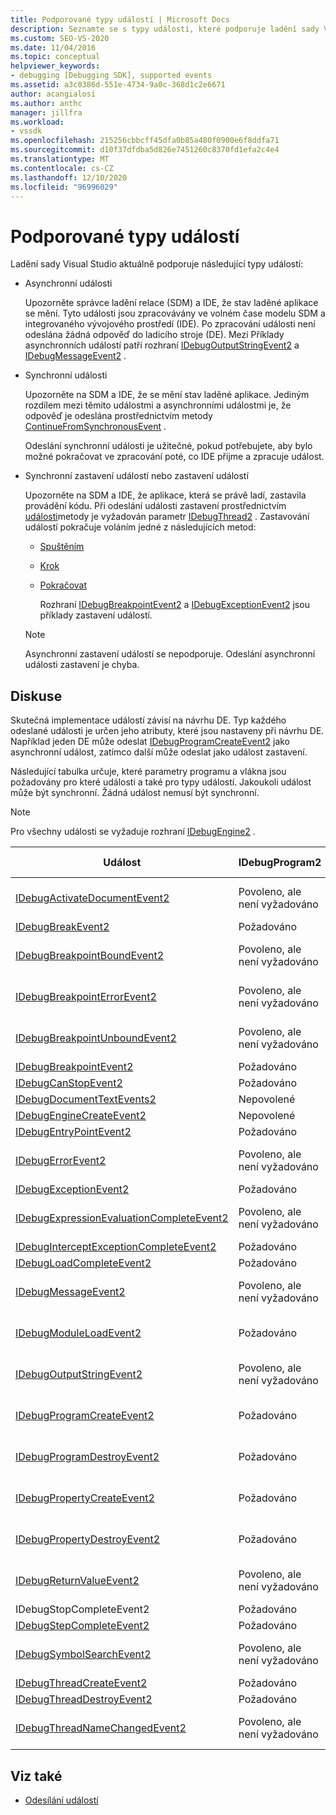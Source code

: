 ```yaml
---
title: Podporované typy událostí | Microsoft Docs
description: Seznamte se s typy událostí, které podporuje ladění sady Visual Studio, včetně asynchronních událostí, synchronních událostí a zastavování událostí.
ms.custom: SEO-VS-2020
ms.date: 11/04/2016
ms.topic: conceptual
helpviewer_keywords:
- debugging [Debugging SDK], supported events
ms.assetid: a3c0386d-551e-4734-9a0c-368d1c2e6671
author: acangialosi
ms.author: anthc
manager: jillfra
ms.workload:
- vssdk
ms.openlocfilehash: 215256cbbcff45dfa0b85a480f0900e6f8ddfa71
ms.sourcegitcommit: d10f37dfdba5d826e7451260c8370fd1efa2c4e4
ms.translationtype: MT
ms.contentlocale: cs-CZ
ms.lasthandoff: 12/10/2020
ms.locfileid: "96996029"
---
```

# <a name="supported-event-types"></a>Podporované typy událostí
Ladění sady Visual Studio aktuálně podporuje následující typy událostí:

- Asynchronní události

   Upozorněte správce ladění relace (SDM) a IDE, že stav laděné aplikace se mění. Tyto události jsou zpracovávány ve volném čase modelu SDM a integrovaného vývojového prostředí (IDE). Po zpracování události není odeslána žádná odpověď do ladicího stroje (DE). Mezi Příklady asynchronních událostí patří rozhraní [IDebugOutputStringEvent2](../../extensibility/debugger/reference/idebugoutputstringevent2.md) a [IDebugMessageEvent2](../../extensibility/debugger/reference/idebugmessageevent2.md) .

- Synchronní události

   Upozorněte na SDM a IDE, že se mění stav laděné aplikace. Jediným rozdílem mezi těmito událostmi a asynchronními událostmi je, že odpověď je odeslána prostřednictvím metody [ContinueFromSynchronousEvent](../../extensibility/debugger/reference/idebugengine2-continuefromsynchronousevent.md) .

   Odeslání synchronní události je užitečné, pokud potřebujete, aby bylo možné pokračovat ve zpracování poté, co IDE přijme a zpracuje událost.

- Synchronní zastavení událostí nebo zastavení událostí

   Upozorněte na SDM a IDE, že aplikace, která se právě ladí, zastavila provádění kódu. Při odeslání události zastavení prostřednictvím [události](../../extensibility/debugger/reference/idebugeventcallback2-event.md)metody je vyžadován parametr [IDebugThread2](../../extensibility/debugger/reference/idebugthread2.md) . Zastavování událostí pokračuje voláním jedné z následujících metod:

  - [Spuštěním](../../extensibility/debugger/reference/idebugprogram2-execute.md)

  - [Krok](../../extensibility/debugger/reference/idebugprogram2-step.md)

  - [Pokračovat](../../extensibility/debugger/reference/idebugprogram2-continue.md)

    Rozhraní [IDebugBreakpointEvent2](../../extensibility/debugger/reference/idebugbreakpointevent2.md) a [IDebugExceptionEvent2](../../extensibility/debugger/reference/idebugexceptionevent2.md) jsou příklady zastavení událostí.

  > [!NOTE]
  > Asynchronní zastavení událostí se nepodporuje. Odeslání asynchronní události zastavení je chyba.

## <a name="discussion"></a>Diskuse
 Skutečná implementace událostí závisí na návrhu DE. Typ každého odeslané události je určen jeho atributy, které jsou nastaveny při návrhu DE. Například jeden DE může odeslat [IDebugProgramCreateEvent2](../../extensibility/debugger/reference/idebugprogramcreateevent2.md) jako asynchronní událost, zatímco další může odeslat jako událost zastavení.

 Následující tabulka určuje, které parametry programu a vlákna jsou požadovány pro které události a také pro typy událostí. Jakoukoli událost může být synchronní. Žádná událost nemusí být synchronní.

> [!NOTE]
> Pro všechny události se vyžaduje rozhraní [IDebugEngine2](../../extensibility/debugger/reference/idebugengine2.md) .

|Událost|IDebugProgram2|IDebugThread2|Zastavení událostí|
|-----------|--------------------|-------------------|---------------------|
|[IDebugActivateDocumentEvent2](../../extensibility/debugger/reference/idebugactivatedocumentevent2.md)|Povoleno, ale není vyžadováno|Povoleno, ale není vyžadováno|Ne|
|[IDebugBreakEvent2](../../extensibility/debugger/reference/idebugbreakevent2.md)|Požadováno|Požadováno|Ano|
|[IDebugBreakpointBoundEvent2](../../extensibility/debugger/reference/idebugbreakpointboundevent2.md)|Povoleno, ale není vyžadováno|Povoleno, ale není vyžadováno|Ne|
|[IDebugBreakpointErrorEvent2](../../extensibility/debugger/reference/idebugbreakpointerrorevent2.md)|Povoleno, ale není vyžadováno|Povoleno, ale není vyžadováno|Ne|
|[IDebugBreakpointUnboundEvent2](../../extensibility/debugger/reference/idebugbreakpointunboundevent2.md)|Povoleno, ale není vyžadováno|Povoleno, ale není vyžadováno|Ne|
|[IDebugBreakpointEvent2](../../extensibility/debugger/reference/idebugbreakpointevent2.md)|Požadováno|Požadováno|Ano|
|[IDebugCanStopEvent2](../../extensibility/debugger/reference/idebugcanstopevent2.md)|Požadováno|Požadováno|Ne|
|[IDebugDocumentTextEvents2](../../extensibility/debugger/reference/idebugdocumenttextevents2.md)|Nepovolené|Nepovolené|Ne|
|[IDebugEngineCreateEvent2](../../extensibility/debugger/reference/idebugenginecreateevent2.md)|Nepovolené|Nepovolené|Ne|
|[IDebugEntryPointEvent2](../../extensibility/debugger/reference/idebugentrypointevent2.md)|Požadováno|Požadováno|Ano|
|[IDebugErrorEvent2](../../extensibility/debugger/reference/idebugerrorevent2.md)|Povoleno, ale není vyžadováno|Povoleno, ale není vyžadováno|Může být|
|[IDebugExceptionEvent2](../../extensibility/debugger/reference/idebugexceptionevent2.md)|Požadováno|Požadováno|Ano|
|[IDebugExpressionEvaluationCompleteEvent2](../../extensibility/debugger/reference/idebugexpressionevaluationcompleteevent2.md)|Povoleno, ale není vyžadováno|Povoleno, ale není vyžadováno|Může být|
|[IDebugInterceptExceptionCompleteEvent2](../../extensibility/debugger/reference/idebuginterceptexceptioncompleteevent2.md)|Požadováno|Požadováno|Ano|
|[IDebugLoadCompleteEvent2](../../extensibility/debugger/reference/idebugloadcompleteevent2.md)|Požadováno|Požadováno|Ano|
|[IDebugMessageEvent2](../../extensibility/debugger/reference/idebugmessageevent2.md)|Povoleno, ale není vyžadováno|Povoleno, ale není vyžadováno|Může být|
|[IDebugModuleLoadEvent2](../../extensibility/debugger/reference/idebugmoduleloadevent2.md)|Požadováno|Povoleno, ale není vyžadováno|Ne|
|[IDebugOutputStringEvent2](../../extensibility/debugger/reference/idebugoutputstringevent2.md)|Povoleno, ale není vyžadováno|Povoleno, ale není vyžadováno|Ne|
|[IDebugProgramCreateEvent2](../../extensibility/debugger/reference/idebugprogramcreateevent2.md)|Požadováno|Povoleno, ale není vyžadováno|Ne|
|[IDebugProgramDestroyEvent2](../../extensibility/debugger/reference/idebugprogramdestroyevent2.md)|Požadováno|Povoleno, ale není vyžadováno|Ne|
|[IDebugPropertyCreateEvent2](../../extensibility/debugger/reference/idebugpropertycreateevent2.md)|Požadováno|Povoleno, ale není vyžadováno|Ne|
|[IDebugPropertyDestroyEvent2](../../extensibility/debugger/reference/idebugpropertydestroyevent2.md)|Požadováno|Povoleno, ale není vyžadováno|Ne|
|[IDebugReturnValueEvent2](../../extensibility/debugger/reference/idebugreturnvalueevent2.md)|Povoleno, ale není vyžadováno|Povoleno, ale není vyžadováno|Ne|
|IDebugStopCompleteEvent2|Požadováno|Požadováno|Ano|
|[IDebugStepCompleteEvent2](../../extensibility/debugger/reference/idebugstepcompleteevent2.md)|Požadováno|Požadováno|Ano|
|[IDebugSymbolSearchEvent2](../../extensibility/debugger/reference/idebugsymbolsearchevent2.md)|Povoleno, ale není vyžadováno|Povoleno, ale není vyžadováno|Ne|
|[IDebugThreadCreateEvent2](../../extensibility/debugger/reference/idebugthreadcreateevent2.md)|Požadováno|Požadováno|Ne|
|[IDebugThreadDestroyEvent2](../../extensibility/debugger/reference/idebugthreaddestroyevent2.md)|Požadováno|Požadováno|Ne|
|[IDebugThreadNameChangedEvent2](../../extensibility/debugger/reference/idebugthreadnamechangedevent2.md)|Povoleno, ale není vyžadováno|Povoleno, ale není vyžadováno|Ne|

## <a name="see-also"></a>Viz také
- [Odesílání událostí](../../extensibility/debugger/sending-events.md)
